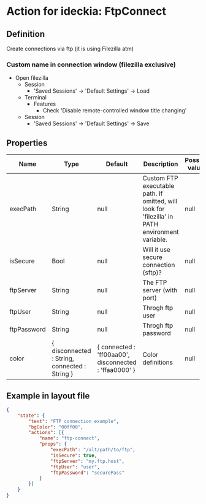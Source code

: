 # Action for ideckia: FtpConnect

## Definition

Create connections via ftp (it is using Filezilla atm)

### Custom name in connection window (filezilla exclusive)

* Open filezilla
  * Session
    * 'Saved Sessions' -> 'Default Settings' -> Load
  * Terminal
    * Features
      * Check 'Disable remote-controlled window title changing'
  * Session
    * 'Saved Sessions' -> 'Default Settings' -> Save
      

## Properties

| Name | Type | Default | Description | Possible values |
| ----- |----- | ----- | ----- | ----- |
| execPath | String | null | Custom FTP executable path. If omitted, will look for 'filezilla' in PATH environment variable. | null |
| isSecure | Bool | null | Will it use secure connection (sftp)? | null |
| ftpServer | String | null | The FTP server (with port) | null |
| ftpUser | String | null | Throgh ftp user | null |
| ftpPassword | String | null | Throgh ftp password | null |
| color | { disconnected : String, connected : String } | { connected : 'ff00aa00', disconnected : 'ffaa0000' } | Color definitions | null |


## Example in layout file

```json
{
    "state": {
        "text": "FTP connection example",
        "bgColor": "00ff00",
        "actions": [{
            "name": "ftp-connect",
            "props": {
                "execPath": "/alt/path/to/ftp",
                "isSecure": true,
                "ftpServer": "my.ftp.host",
                "ftpUser": "user",
                "ftpPassword": "securePass"
            }
        }]
    }
}
```